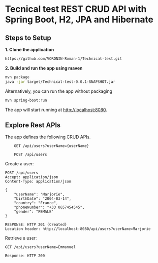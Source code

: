# Tecnical test REST CRUD API with Spring Boot, H2, JPA and Hibernate

## Steps to Setup

**1. Clone the application**

```bash
https://github.com/VORONIN-Roman-1/Technical-test.git
```


**2. Build and run the app using maven**

```bash
mvn package
java -jar target/Technical-test-0.0.1-SNAPSHOT.jar

```

Alternatively, you can run the app without packaging

```bash
mvn spring-boot:run
```

The app will start running at <http://localhost:8080>.

## Explore Rest APIs

The app defines the following CRUD APIs.
```
    GET /api/users?userName={userName}
    
    POST /api/users    
```
Create a user:
```
POST /api/users
Accept: application/json
Content-Type: application/json

{
    "userName": "Marjorie",
    "birthDate": "2004-03-14",
    "country": "France",
    "phoneNumber": "+33 0657454545",
    "gender": "FEMALE"
}

RESPONSE: HTTP 201 (Created)
Location header: http://localhost:8080/api/users?userName=Marjorie
```

Retrieve a user:

```
GET /api/users?userName=Emmanuel

Response: HTTP 200
```